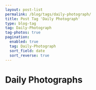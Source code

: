 ```yaml
---
layout: post-list
permalink: /blog/tags/daily-photograph/
title: Post Tag 'Daily Photograph'
type: blog-tag
tag: Daily-Photograph
tag-photos: true
pagination: 
  enabled: true
  tag: Daily-Photograph
  sort_field: date
  sort_reverse: true  
---
```

# Daily Photographs
